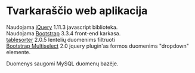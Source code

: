 ﻿Tvarkaraščio web aplikacija
========================

Naudojama [jQuery](https://jquery.com/)  1.11.3  javascript biblioteka.  
Naudojama [Bootstrap](getbootstrap.com "Bootstrap") 3.3.4 front-end karkasa.  
[tablesorter](http://tablesorter.com/docs/) 2.0.5 lentelių duomenims filtruoti  
[Bootstrap Multiselect](https://github.com/davidstutz/bootstrap-multiselect) 2.0 jquery plugin'as formos duomenims "dropdown" elemente.  

Duomenys saugomi MySQL duomenų bazėje.
